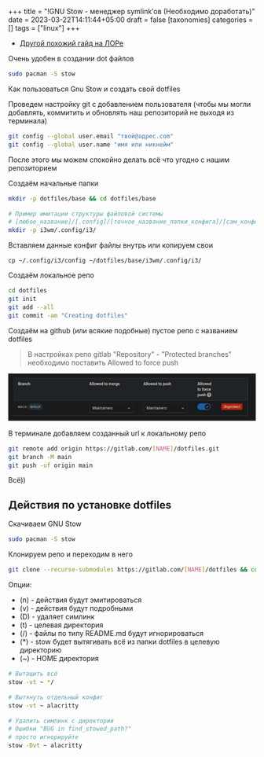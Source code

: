 +++
title = "!GNU Stow - менеджер symlink’ов (Необходимо доработать)"
date = 2023-03-22T14:11:44+05:00
draft = false
[taxonomies]
categories = []
tags = ["linux"]
+++

- [Другой похожий гайд на ЛОРе](https://www.linux.org.ru/articles/admin/17146638)

Очень удобен в создании dot файлов

```sh
sudo pacman -S stow
```

Как пользоваться Gnu Stow и создать свой dotfiles

Проведем настройку git с добавлением пользователя (чтобы мы могли добавлять, коммитить и обновлять наш репозиторий не выходя из терминала)

```sh
git config --global user.email "твой@адрес.com"
git config --global user.name "имя или никнейм"
```

После этого мы можем спокойно делать всё что угодно с нашим репозиторием

Создаём начальные папки

```sh
mkdir -p dotfiles/base && cd dotfiles/base
```

```sh
# Пример имитации структуры файловой системы
# [любое_название]/[.config]/[точное_название_папки_конфига]/[сам_конфиг]
mkdir -p i3wm/.config/i3/
```

Вставляем данные конфиг файлы внутрь или копируем свои

```
cp ~/.config/i3/config ~/dotfiles/base/i3wm/.config/i3/
```

Создаём локальное репо

```sh
cd dotfiles
git init
git add --all
git commit -am "Creating dotfiles"
```

Создаём на github (или всякие подобные) пустое репо с названием dotfiles

> В настройках репо gitlab "Repository" - "Protected branches" необходимо поставить Allowed to force push

![](/images/GnuStow-guide/gitlab.png)

В терминале добавляем созданный url к локальному репо

```sh
git remote add origin https://gitlab.com/[NAME]/dotfiles.git
git branch -M main
git push -uf origin main
```

Всё))

## Действия по установке dotfiles

Скачиваем GNU Stow

```sh
sudo pacman -S stow
```

Клонируем репо и переходим в него

```sh
git clone --recurse-submodules https://gitlab.com/[NAME]/dotfiles && cd dotfiles/base
```

Опции:

- (n) - действия будут эмитироваться
- (v) - действия будут подробными
- (D) - удаляет симлинк
- (t) - целевая директория
- (/) - файлы по типу README.md будут игнорироваться
- (\*) - stow будет вытягивать всё из папки dotfiles в целевую директорию
- (~) - HOME директория

```sh
# Вытащить всё
stow -vt ~ */
```

```sh
# Вытянуть отдельный конфиг
stow -vt ~ alacritty
```

```sh
# Удалить симлинк с директории
# Ошибки "BUG in find_stowed_path?"
# просто игнорируйте
stow -Dvt ~ alacritty
```
